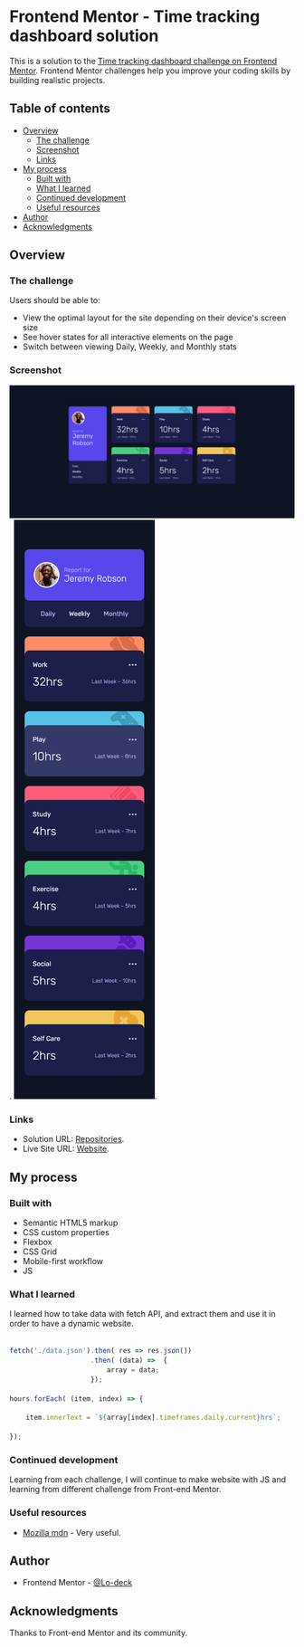 # Frontend Mentor - Time tracking dashboard solution

This is a solution to the [Time tracking dashboard challenge on Frontend Mentor](https://www.frontendmentor.io/challenges/time-tracking-dashboard-UIQ7167Jw). Frontend Mentor challenges help you improve your coding skills by building realistic projects. 

## Table of contents

- [Overview](#overview)
  - [The challenge](#the-challenge)
  - [Screenshot](#screenshot)
  - [Links](#links)
- [My process](#my-process)
  - [Built with](#built-with)
  - [What I learned](#what-i-learned)
  - [Continued development](#continued-development)
  - [Useful resources](#useful-resources)
- [Author](#author)
- [Acknowledgments](#acknowledgments)

## Overview

### The challenge

Users should be able to:

- View the optimal layout for the site depending on their device's screen size
- See hover states for all interactive elements on the page
- Switch between viewing Daily, Weekly, and Monthly stats


### Screenshot

![screenshot desktop](https://github.com/Lo-Deck/Time-tracking-dashboard/blob/main/screenshot/Time%20tracking%20dashboard-desktop.png).
![screenshot mobile](https://github.com/Lo-Deck/Time-tracking-dashboard/blob/main/screenshot/Time%20tracking%20dashboard-mobile.png).


### Links

- Solution URL: [Repositories](https://github.com/Lo-Deck/Time-tracking-dashboard).
- Live Site URL: [Website](https://lo-deck.github.io/Time-tracking-dashboard/).


## My process

### Built with

- Semantic HTML5 markup
- CSS custom properties
- Flexbox
- CSS Grid
- Mobile-first workflow
- JS


### What I learned

I learned how to take data with fetch API, and extract them and use it in order to have a dynamic website.

```js

fetch('./data.json').then( res => res.json())
                    .then( (data) =>  {
                        array = data;
                    });

hours.forEach( (item, index) => { 

    item.innerText = `${array[index].timeframes.daily.current}hrs`;

});  

```

### Continued development

Learning from each challenge, I will continue to make website with JS and learning from different challenge from Front-end Mentor.


### Useful resources

- [Mozilla mdn](https://developer.mozilla.org/) - Very useful.


## Author

- Frontend Mentor - [@Lo-deck](https://www.frontendmentor.io/profile/Lo-Deck)


## Acknowledgments

Thanks to Front-end Mentor and its community.